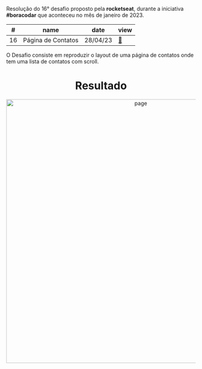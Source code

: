 <p>Resolução do 16° desafio proposto pela <strong>rocketseat</strong>, durante a iniciativa <strong>#boracodar</strong> que aconteceu no mês de janeiro de 2023.</p>

<table>
  <thead>
    <tr>
      <th>#</th>
      <th>name</th>
      <th>date</th>
      <th>view</th>
    </tr>
  </thead>
  <tbody>
    <tr>
      <td>16</td>
      <td>Página de Contatos</td>
      <td>28/04/23</td>
      <td><a href="https://boracodar16.vercel.app/">🔗</a></td>
    </tr>
  </tbody>
</table>

<p>O Desafio consiste em reproduzir o layout de uma página de contatos onde tem uma lista de contatos com scroll.</p>


<div align="center">
<h1>Resultado</h1>
<img src="https://user-images.githubusercontent.com/104238801/235759216-3ae4b312-85f7-4a5b-b4fa-3f66e30daf09.png" alt="page" width="700px" />
</div>

